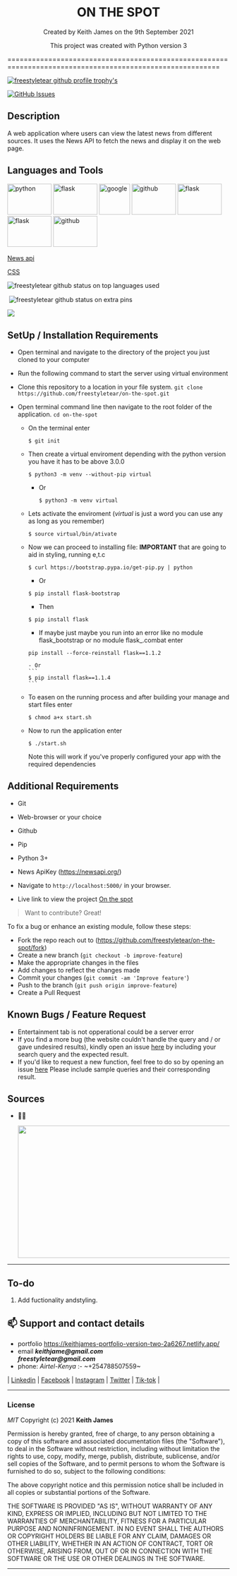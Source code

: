 <h1 align=center >ON THE SPOT</h1>

<p align=center >Created by Keith James on the 9th September 2021</p>

<p align="center"> This project was created with Python version 3 </p>

==========================================================================================================
<p align="left"> <a href="https://github.com/ryo-ma/github-profile-trophy"><img src="https://github-profile-trophy.vercel.app/?username=freestyletear" alt="freestyletear github profile trophy's" /></a> </p>

[![GitHub Issues](https://img.shields.io/github/issues/freestyletear/top-pic)](https://freestyletear.github.io/on-the-spot/issues)

## Description

A web application where users can view the latest news from different sources. It uses the News API to fetch the news and display it on the web page.

## Languages and Tools

[<img src="https://www.python.org/static/opengraph-icon-200x200.png" alt="python" width="100" height="70"/>](https://www.w3schools.com/python/default.asp "python 3")
[<img src="https://e7.pngegg.com/pngimages/654/56/png-clipart-flask-web-framework-python-software-framework-jinja-flask-miscellaneous-monochrome-thumbnail.png" alt="flask" width="100" height="70"/>](https://flask.palletsprojects.com/en/2.0.x/ "flask")
[<img src="https://cdn-images-1.medium.com/max/1200/1*Zkhl4Zz43z2_iR_ADlP-rg.png" alt="google" width="70" height="70"/>](https://www.google.com/ "google")
[<img src="https://github.githubassets.com/images/modules/open_graph/github-octocat.png" alt="github" width="100" height="70"/>](https://docs.github.com/en "github")
[<img src="https://uploads.sitepoint.com/wp-content/uploads/2016/04/1461122387heroku-logo.jpg" alt="flask" width="100" height="70"/>](https://www.heroku.com/about "heroku")
[<img src="https://www.opensourceagenda.com/projects/flask-bootstrap/image.png" alt="flask" width="100" height="70"/>](https://pythonhosted.org/Flask-Bootstrap/ "flask_bootstrap")
[<img src="https://d1nhio0ox7pgb.cloudfront.net/_img/g_collection_png/standard/512x512/html_tag.png" alt="github" width="100" height="70"/>](https://www.w3schools.com/html/html_intro.asp "html")
[<p>News api</p>](https://newsapi.org/)
[<p>CSS</p>](https://www.w3schools.com/css/)


<p><img align="center" src="https://github-readme-stats.vercel.app/api/top-langs?username=freestyletear&show_icons=true&locale=en&layout=compact&theme=cobalt" alt="freestyletear github status on top languages used" /></p>

<p>&nbsp;<img align="center" src="https://github-readme-stats.vercel.app/api?username=freestyletear&show_icons=true&locale=en&theme=cobalt" alt="freestyletear github status on extra pins" /></p>

<p><img align="center" src="https://github-readme-streak-stats.herokuapp.com/?user=freestyletear&show_icons=true&theme=cobalt" /></p>

## SetUp / Installation Requirements

- Open terminal and navigate to the directory of the project you just cloned to your computer
- Run the following command to start the server using virtual environment


- Clone this repository to a location in your file system. `git clone https://github.com/freestyletear/on-the-spot.git`
- Open terminal command line then navigate to the root folder of the application. `cd on-the-spot`

  - On the terminal enter
      ```
      $ git init
      ```
  - Then create a virtual enviroment depending with the python version you have it has to be above 3.0.0
      ```
      $ python3 -m venv --without-pip virtual
      ```
      - Or
        ```
        $ python3 -m venv virtual
        ```
  - Lets activate the enviroment (_virtual_ is just a word you can use any as long as you remember)
      ```
      $ source virtual/bin/ativate
      ```
  - Now we can proceed to installing file: **IMPORTANT** that are going to aid in styling, running e,t.c
      ```
      $ curl https://bootstrap.pypa.io/get-pip.py | python
      ```
      - Or
      ```
      $ pip install flask-bootstrap
      ```
      - Then
      ```
      $ pip install flask
      ```
      - If maybe just maybe you run into an error like no module flask_bootstrap or no module flask_.combat enter
      ```
      pip install --force-reinstall flask==1.1.2
      ```
        - Or
        ```
        $ pip install flask==1.1.4 
        ```
  - To easen on the running process and after building your manage and start files enter 
      ```
      $ chmod a+x start.sh
      ```
  - Now to run the application enter 
      ```
      $ ./start.sh
      ```
      Note this will work if you've properly configured your app with the required dependencies 

## Additional Requirements

- Git
- Web-browser or your choice
- Github
- Pip
- Python 3+
- News ApiKey (https://newsapi.org/)


- Navigate to `http://localhost:5000/` in your browser.

- Live link to view the project <a target="_blank" href="https://on-the-spot.herokuapp.com/">On the spot</a>

>Want to contribute? Great!

To fix a bug or enhance an existing module, follow these steps:

- Fork the repo reach out to (https://github.com/freestyletear/on-the-spot/fork)
- Create a new branch (`git checkout -b improve-feature`)
- Make the appropriate changes in the files
- Add changes to reflect the changes made
- Commit your changes (`git commit -am 'Improve feature'`)
- Push to the branch (`git push origin improve-feature`)
- Create a Pull Request

## Known Bugs / Feature Request

* Entertainment tab is not opperational could be a server error
* If you find a more bug (the website couldn't handle the query and / or gave undesired results), kindly open an issue [here](https://github.com/freestyletear/on-the-spot/issues/new) by including your search query and the expected result.
* If you'd like to request a new function, feel free to do so by opening an issue [here](https://github.com/freestyletear/on-the-spot/issues/new) Please include sample queries and their corresponding result.


## Sources

- 👨‍💻<p align="left"> <img width="800" height="300" src="" alt="" /> </p>


---

## To-do
1. Add fuctionality andstyling.

## 📫 Support and contact details

- portfolio https://keithjames-portfolio-version-two-2a6267.netlify.app/
- email **_keithjame@gmail.com_** <br>  **_freestyletear@gmail.com_**
- phone: _Airtel-Kenya_ :- ~+254788507559~

| [Linkedin](https://www.linkedin.com/in/keith-james-34a3041ba/) |
[Facebook](https://web.facebook.com/keithjamesmerchantmagnifico/) |
[Instagram](https://www.instagram.com/freestyletear/) |
[Twitter](https://twitter.com/KeithJa90059609) |
[Tik-tok](https://www.tiktok.com/@keithjames_themerchant?lang=en) |

---
### License

*MIT*
Copyright (c) 2021 **Keith James**

Permission is hereby granted, free of charge, to any person obtaining a copy of this software and associated documentation files (the "Software"), to deal in the Software without restriction, including without limitation the rights to use, copy, modify, merge, publish, distribute, sublicense, and/or sell copies of the Software, and to permit persons to whom the Software is furnished to do so, subject to the following conditions:

The above copyright notice and this permission notice shall be included in all copies or substantial portions of the Software.

THE SOFTWARE IS PROVIDED "AS IS", WITHOUT WARRANTY OF ANY KIND, EXPRESS OR IMPLIED, INCLUDING BUT NOT LIMITED TO THE WARRANTIES OF MERCHANTABILITY, FITNESS FOR A PARTICULAR PURPOSE AND NONINFRINGEMENT. IN NO EVENT SHALL THE AUTHORS OR COPYRIGHT HOLDERS BE LIABLE FOR ANY CLAIM, DAMAGES OR OTHER LIABILITY, WHETHER IN AN ACTION OF CONTRACT, TORT OR OTHERWISE, ARISING FROM, OUT OF OR IN CONNECTION WITH THE SOFTWARE OR THE USE OR OTHER DEALINGS IN THE SOFTWARE.

---











    